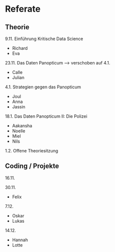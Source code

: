 
# Referate

## Theorie

9.11. Einführung Kritische Data Science
- Richard
- Eva 

23.11. Das Daten Panopticum --> verschoben auf 4.1. 
- Calle
- Julian 

4.1. Strategien gegen das Panopticum 
- Joul
- Anna
- Jassin

18.1. Das Daten Panopticum II: Die Polizei
- Aakansha
- Noelle
- Miel 
- Nils 

1.2. Offene Theoriesitzung 


## Coding / Projekte 

16.11.

30.11.
- Felix 

7.12.
- Oskar
- Lukas 

14.12. 
- Hannah
- Lotte